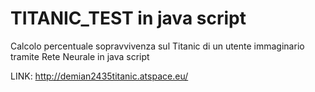 # TITANIC_TEST in java script
Calcolo percentuale sopravvivenza sul Titanic di un utente immaginario
tramite Rete Neurale in java script

LINK:
http://demian2435titanic.atspace.eu/
